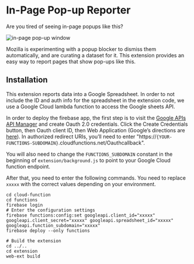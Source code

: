 In-Page Pop-up Reporter
=======================

Are you tired of seeing in-page popups like this?

![in-page pop-up window](https://pbs.twimg.com/media/DX4CXMfW4AAaq5m.jpg)

Mozilla is experimenting with a popup blocker to dismiss them automatically, and are curating a dataset for it.  This extension provides an easy way to report pages that show pop-ups like this.

Installation
------------

This extension reports data into a Google Spreadsheet.  In order to not include the ID and auth info for the spreadsheet in the extension code, we use a Google Cloud lambda function to access the Google sheets API.

In order to deploy the firebase app, the first step is to visit the [Google APIs API Manager](https://console.developers.google.com/apis/credentials) and create Oauth 2.0 credentials. Click the Create Credentials button, then Oauth client ID, then Web Application (Google’s directions are [here](https://support.google.com/cloud/answer/6158849?hl=en)). In authorized redirect URIs, you’ll need to enter "https://`{YOUR-FUNCTIONS-SUBDOMAIN}`.cloudfunctions.net/Oauthcallback".

You will also need to change the `FUNCTIONS_SUBDOMAIN` constant in the beginning of `extension/background.js` to point to your Google Cloud function endpoint.

After that, you need to enter the following commands.  You need to replace `xxxxx` with the correct values depending on your environment.

```
cd cloud-function
cd functions
firebase login
# Enter the configuration settings
firebase functions:config:set googleapi.client_id="xxxxx" googleapi.client_secret="xxxxx" googleapi.spreadsheet_id="xxxxx" googleapi.function_subdomain="xxxxx"
firebase deploy --only functions

# Build the extension
cd ../..
cd extension
web-ext build
```

